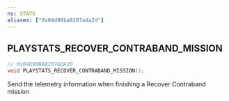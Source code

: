 ```yaml
---
ns: STATS
aliases: ["0x04d90ba8207ada2d"]
---
```

## PLAYSTATS_RECOVER_CONTRABAND_MISSION

```c
// 0x04D90BA8207ADA2D
void PLAYSTATS_RECOVER_CONTRABAND_MISSION();
```

Send the telemetry information when finishing a Recover Contraband mission


